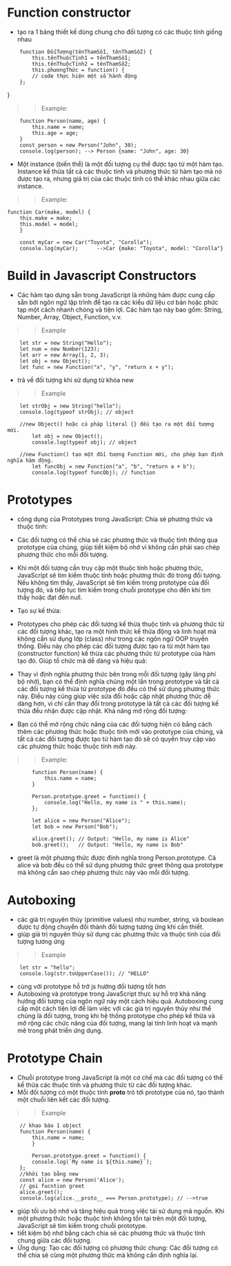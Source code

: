 # Function constructor
- tạo ra 1 bảng thiết kế dùng chung cho đối tượng có các thuộc tính giống nhau
>>
        function ĐốiTượng(tênThamSố1, tênThamSố2) {
            this.tênThuộcTính1 = tênThamSố1;
            this.tênThuộcTính2 = tênThamSố2;
            this.phươngThức = function() {
            // code thực hiện một số hành động
        };
}

>> Example: 

        function Person(name, age) {
            this.name = name;
            this.age = age;
        }
        const person = new Person("John", 30);
        console.log(person); --> Person {name: "John", age: 30}

- Một instance (biến thể) là một đối tượng cụ thể được tạo từ một hàm tạo. Instance kế thừa tất cả các thuộc tính và phương thức từ hàm tạo mà nó được tạo ra, nhưng giá trị của các thuộc tính có thể khác nhau giữa các instance.

>> Example: 

    function Car(make, model) {
        this.make = make;
        this.model = model;
        }

        const myCar = new Car("Toyota", "Corolla");
        console.log(myCar);      -->Car {make: "Toyota", model: "Corolla"}

# Build in Javascript Constructors
- Các hàm tạo dựng sẵn trong JavaScript là những hàm được cung cấp sẵn bởi ngôn ngữ lập trình để tạo ra các kiểu dữ liệu cơ bản hoặc phức tạp một cách nhanh chóng và tiện lợi. Các hàm tạo này bao gồm: String, Number, Array, Object, Function, v.v.

>> Example

        let str = new String("Hello");
        let num = new Number(123);
        let arr = new Array(1, 2, 3);
        let obj = new Object();
        let func = new Function("x", "y", "return x + y");

- trả về đối tượng khi sử dụng từ khóa new
>> Example

        let strObj = new String("hello");
        console.log(typeof strObj); // object

        //new Object() hoặc cú pháp literal {} đều tạo ra một đối tượng mới.
            let obj = new Object();
            console.log(typeof obj); // object

        //new Function() tạo một đối tượng Function mới, cho phép bạn định nghĩa hàm động.
            let funcObj = new Function("a", "b", "return a + b");
            console.log(typeof funcObj); // function
# Prototypes
- công dụng của Prototypes trong JavaScript:
Chia sẻ phương thức và thuộc tính:

- Các đối tượng có thể chia sẻ các phương thức và thuộc tính thông qua prototype của chúng, giúp tiết kiệm bộ nhớ vì không cần phải sao chép phương thức cho mỗi đối tượng.
- Khi một đối tượng cần truy cập một thuộc tính hoặc phương thức, JavaScript sẽ tìm kiếm thuộc tính hoặc phương thức đó trong đối tượng. Nếu không tìm thấy, JavaScript sẽ tìm kiếm trong prototype của đối tượng đó, và tiếp tục tìm kiếm trong chuỗi prototype cho đến khi tìm thấy hoặc đạt đến null.
- Tạo sự kế thừa:

- Prototypes cho phép các đối tượng kế thừa thuộc tính và phương thức từ các đối tượng khác, tạo ra một hình thức kế thừa động và linh hoạt mà không cần sử dụng lớp (class) như trong các ngôn ngữ OOP truyền thống.
Điều này cho phép các đối tượng được tạo ra từ một hàm tạo (constructor function) kế thừa các phương thức từ prototype của hàm tạo đó.
Giúp tổ chức mã dễ dàng và hiệu quả:

- Thay vì định nghĩa phương thức bên trong mỗi đối tượng (gây lãng phí bộ nhớ), bạn có thể định nghĩa chúng một lần trong prototype và tất cả các đối tượng kế thừa từ prototype đó đều có thể sử dụng phương thức này.
Điều này cũng giúp việc sửa đổi hoặc cập nhật phương thức dễ dàng hơn, vì chỉ cần thay đổi trong prototype là tất cả các đối tượng kế thừa đều nhận được cập nhật.
Khả năng mở rộng đối tượng:

- Bạn có thể mở rộng chức năng của các đối tượng hiện có bằng cách thêm các phương thức hoặc thuộc tính mới vào prototype của chúng, và tất cả các đối tượng được tạo từ hàm tạo đó sẽ có quyền truy cập vào các phương thức hoặc thuộc tính mới này.
>> Example:

            function Person(name) {
                this.name = name;
            }

            Person.prototype.greet = function() {
                console.log("Hello, my name is " + this.name);
            };

            let alice = new Person("Alice");
            let bob = new Person("Bob");

            alice.greet(); // Output: "Hello, my name is Alice"
            bob.greet();   // Output: "Hello, my name is Bob"
- greet là một phương thức được định nghĩa trong Person.prototype. Cả alice và bob đều có thể sử dụng phương thức greet thông qua prototype mà không cần sao chép phương thức này vào mỗi đối tượng.


# Autoboxing
-  các giá trị nguyên thủy (primitive values) như number, string, và boolean được tự động chuyển đổi thành đối tượng tương ứng khi cần thiết.
- giúp giá trị nguyên thủy sử dụng các phương thức và thuộc tính của đối tượng tương ứng

>> Example

        let str = "hello";
        console.log(str.toUpperCase()); // "HELLO"
- cùng với prototype hỗ trở js hướng đối tượng tốt hơn
- Autoboxing và prototype trong JavaScript thực sự hỗ trợ khả năng hướng đối tượng của ngôn ngữ này một cách hiệu quả. Autoboxing cung cấp một cách tiện lợi để làm việc với các giá trị nguyên thủy như thể chúng là đối tượng, trong khi hệ thống prototype cho phép kế thừa và mở rộng các chức năng của đối tượng, mang lại tính linh hoạt và mạnh mẽ trong phát triển ứng dụng.

# Prototype Chain
- Chuỗi prototype trong JavaScript là một cơ chế mà các đối tượng có thể kế thừa các thuộc tính và phương thức từ các đối tượng khác. 
- Mỗi đối tượng có một thuộc tính __proto__ trỏ tới prototype của nó, tạo thành một chuỗi liên kết các đối tượng.
>> Example

        // khao báo 1 object
        function Person(name) {
            this.name = name;
            }

            Person.prototype.greet = function() {
            console.log(`My name is ${this.name}`);
        };
        //khởi tạo bằng new
        const alice = new Person('Alice');
        // gọi fucntion greet 
        alice.greet();
        console.log(alice.__proto__ === Person.prototype); // -->true

- giúp tối ưu bộ nhớ và tăng hiệu quả trong việc tái sử dụng mã nguồn. Khi một phương thức hoặc thuộc tính không tồn tại trên một đối tượng, JavaScript sẽ tìm kiếm trong chuỗi prototype.
- tiết kiệm bộ nhớ bằng cách chia sẻ các phương thức và thuộc tính chung giữa các đối tượng.
- Ứng dụng: Tạo các đối tượng có phương thức chung: Các đối tượng có thể chia sẻ cùng một phương thức mà không cần định nghĩa lại.